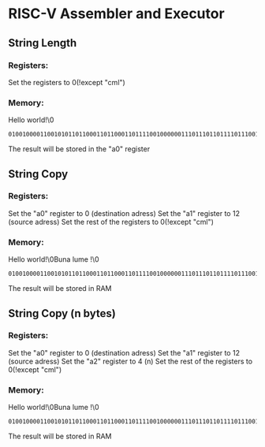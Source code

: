# RISC-V Assembler and Executor

## String Length

### Registers:
Set the registers to 0(!except "cml")

### Memory:
Hello world!\0
```
01001000011001010110110001101100011011110010000001110111011011110111001001101100011001000010000100000000
```
The result will be stored in the "a0" register

## String Copy

### Registers:
Set the "a0" register to 0 (destination adress)
Set the "a1" register to 12 (source adress)
Set the rest of the registers to 0(!except "cml")

### Memory:
Hello world!\0Buna lume !\0
```
01001000011001010110110001101100011011110010000001110111011011110111001001101100011001000010000100000000010000100111010101101110011000010010000001001100011101010110110101100101001000000010000100000000
```
The result will be stored in RAM

## String Copy (n bytes)

### Registers:
Set the "a0" register to 0 (destination adress)
Set the "a1" register to 12 (source adress)
Set the "a2" register to 4 (n)
Set the rest of the registers to 0(!except "cml")

### Memory:
Hello world!\0Buna lume !\0
```
01001000011001010110110001101100011011110010000001110111011011110111001001101100011001000010000100000000010000100111010101101110011000010010000001001100011101010110110101100101001000000010000100000000
```
The result will be stored in RAM